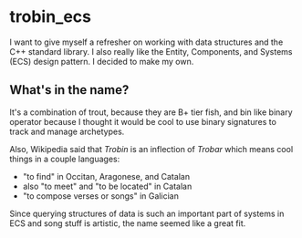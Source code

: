 # trobin_ecs
I want to give myself a refresher on working with data structures and the C++ standard library.
I also really like the Entity, Components, and Systems (ECS) design pattern. I decided to make my own.

## What's in the name? 

It's a combination of trout, because they are B+ tier fish, and bin like binary operator because I thought it would be cool to use binary signatures to track and manage archetypes.

Also, Wikipedia said that _Trobin_ is an inflection of _Trobar_ which means cool things in a couple languages:
- "to find" in Occitan, Aragonese, and Catalan
- also "to meet" and "to be located" in Catalan
- "to compose verses or songs" in Galician

Since querying structures of data is such an important part of systems in ECS and song stuff is artistic, the name seemed like a great fit.

